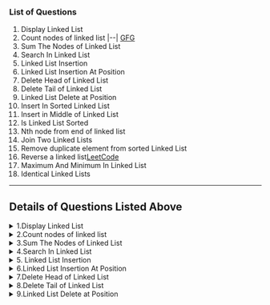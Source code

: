 ### List of Questions
1. Display Linked List
2. Count nodes of linked list |--| [GFG](https://practice.geeksforgeeks.org/problems/count-nodes-of-linked-list/1)
3. Sum The Nodes of Linked List
4. Search In Linked List
5. Linked List Insertion
6. Linked List Insertion At Position
7. Delete Head of Linked List
8. Delete Tail of Linked List
9. Linked List Delete at Position
10. Insert In Sorted Linked List
11. Insert in Middle of Linked List
12. Is Linked List Sorted
13. Nth node from end of linked list
14. Join Two Linked Lists
15. Remove duplicate element from sorted Linked List
16. Reverse a linked list[LeetCode](https://leetcode.com/problems/reverse-linked-list/)
17. Maximum And Minimum In Linked List
18. Identical Linked Lists


-----

## Details of Questions Listed Above

<details>
<summary>1.Display Linked List</summary>

### **Display Linked List**
**Difficulty Level : Basic** 

Given a singly linked list of integers.the task is to display the linked list

#### **Example 1:**
     Input:
     linkedlist 1->2->3->4->5
     Output: 1 2 3 4 5

**Constraints:**

1 <= Number of nodes <= 100

0 <= value of nodes<= 103

#### **Your Task:**
your task is to complete the given function displayList(), which takes head reference as argument and return the linkedlist as an array.

**Expected Time Complexity:** O(N).

**Expected Auxiliary Space:** O(1).

#### **Python Code Template**

<details>
<summary>Python Code Template</summary>

```python
#User function Template for python3

'''
class Node:
    def __init__(self,data):
        self.data=data
        self.next=None
'''
def displayList(head):
    #code here
    


#{ 
 # Driver Code Starts
#Initial Template for Python 3

import io
import sys

    
# Node class
class Node:
    def __init__(self,data):
        self.data=data
        self.next=None
#Linked list class
class LinkedList:
    def __init__(self):
        self.head=None
        self.tail=None

    # append at the end of the list
    def append(self,new_node):
        if self.head is None:
            self.head=new_node
            self.tail=new_node
            return
        self.tail.next=new_node
        self.tail = self.tail.next

if __name__ == '__main__':
    t=int(input())
    for cases in range(t):
        n=int(input())
        a=LinkedList()
        nodes=list(map(int,input().strip().split())) #list containing nodes
        for x in nodes:
            node=Node(x) # create a new node
            a.append(node)
        l = displayList (a.head)
        for x in l:
            print(x,end=' ')
        print () 
# } Driver Code Ends


```
</details>


</details>


<details>
<summary>2.Count nodes of linked list</summary>

### **Count nodes of linked list**
**Difficulty Level : Basic** 

Given a singly linked list. The task is to find the length of the linked list, where length is defined as the number of nodes in the linked list.

#### **Example 1**
    Input:
    linkedlist 1->2->3->4->5
    Output:5
    Explanation: Count of nodes in the linkedlist is 5, which is its length
        

#### **Example 2**
    Input: 
    linkedlist 2->4->6->7->5->1->0
    output:7
    Explanation: Count of nodes in the linked list is 7. Hence, the output is 7

#### **Your task:**
Your task is to complete the given function getCount(), which takes a head reference as an argument and should return the length of the linked list.
 

**Expected Time Complexity : O(N)**

**Expected Auxilliary Space : O(1)**

**Constraints:**

1 <= N <= 105


1 <= value <= 103

</details>



<details>
<summary>3.Sum The Nodes of Linked List</summary>


### **Sum The Nodes of Linked List**
**Difficulty Level : Basic** 



Given a singly linked list of size N. The task is to sum the elements of the linked list.

#### **Example 1**
    Input:
    linkedlist 1->2->3->4->5
    output:15

#### **Example 2**
     Input:
     linkedlist 2->4->6->7->1->0
     output: 25

#### **Your Task**
Your task is to complete the given function sumOfElements(), which takes head reference as argument and should return the sum of all the nodes in the Linked List. 

#### **Constraints:**
1 <= n <= 100

1 <= value <= 103

**Expected Time Complexity: O(N).**

**Expected Auxiliary Space: O(1).**

#### **Python Code Template**

<details>
<summary>Expand For Python Code Template</summary>

```python
#User function Template for python3

'''
class Node:
    def __init__(self, data):
        self.data = data
        self.next = None
'''

def sumOfElements(head):
    #code here


#{ 
 # Driver Code Starts
#Initial Template for Python 3

import io
import sys

    
# Node class
class Node:
    def __init__(self,data):
        self.data=data
        self.next=None
#Linked list class
class LinkedList:
    def __init__(self):
        self.head=None
        self.tail=None

    # append at the end of the list
    def append(self,new_node):
        if self.head is None:
            self.head=new_node
            self.tail=new_node
            return
        self.tail.next=new_node
        self.tail = self.tail.next

if __name__ == '__main__':
    t=int(input())
    for cases in range(t):
        n=int(input())
        a=LinkedList()
        nodes=list(map(int,input().strip().split())) #list containing nodes
        for x in nodes:
            node=Node(x) # create a new node
            a.append(node)
        print(sumOfElements(a.head))
# } Driver Code Ends
```

</details>


</details>


<details>
<summary>
4.Search In Linked List
</Summary>

### Search In Linked List
**Difficulty Level : Basic**

Done with this problem? Now use these skills to apply for a job in Job-A-Thon 20!
You are given a singly linked list of N elements, and also an element x. You need to find if x is present in the linked list or not.

#### **Example 1:**
    Input:
    LinkedList: 1->2->3->4->5
    x = 4
    Output: 1

#### **Example 2:**
    Input:
    LinkedList: 2->4->6->7->5->1->0
    x = 10
    Output: 0

#### **Your Task:**
Your task is to complete the given function searchLinkedList() which takes head reference and x as arguments and returns true if x is present else returns false. (1 is printed by the driver code if the returned value is true, otherwise 0)

**Constraints:**

1 <= n <= 100

1 <= x, value <= 103

**Expected Time Complexity:** O(N).

**Expected Auxiliary Space:** O(1).


#### **Python Code Template**

<details>
<summary>Expand For Python Code Template</summary>

```python

#User function Template for python3

'''
class Node:
    def __init__(self, data):
        self.data = data
        self.next = None
'''
def searchLinkedList(head,x):
    #code here


#{ 
 # Driver Code Starts
#Initial Template for Python 3

# contributed by RavinderSinghPB
class Node:
    def __init__(self, data):
        self.data = data
        self.next = None


class Llist:
    def __init__(self):
        self.head = None

    def insert(self, data, tail):
        node = Node(data)

        if not self.head:
            self.head = node
            return node

        tail.next = node
        return node


if __name__ == '__main__':
    t = int(input())

    for tcs in range(t):

        n = int(input())
        arr = [int(x) for x in input().split()]
        x=int(input())

        ll = Llist()
        tail = None

        for nodeData in arr:
            tail = ll.insert(nodeData, tail)

        res=searchLinkedList(ll.head,x)
        print(res)
# } Driver Code Ends

```

</details>


</details>


<details>
<summary>
5. Linked List Insertion
</Summary>

### **Linked List Insertio**n
**Difficulty Level : Basic**


Create a link list of size N according to the given input literals. Each integer input is accompanied by an indicator which can either be 0 or 1. If it is 0, insert the integer in the beginning of the link list. If it is 1, insert the integer at the end of the link list. 

**Hint**: When inserting at the end, make sure that you handle NULL explicitly.

#### **Example 1:**
    Input:
    LinkedList: 9->0->5->1->6->1->2->0->5->0
    Output: 5 2 9 5 6

**Explanation**:
    Length of Link List = N = 5
    9 0 indicated that 9 should be
    inserted in the beginning. Modified
    Link List = 9.
    5 1 indicated that 5 should be
    inserted in the end. Modified Link
    List = 9,5.
    6 1 indicated that 6 should be
    inserted in the end. Modified Link
    List = 9,5,6.
    2 0 indicated that 2 should be
    inserted in the beginning. Modified
    Link List = 2,9,5,6.
    5 0 indicated that 5 should be
    inserted in the beginning. Modified
    Link List = 5,2,9,5,6. 
    Final linked list = 5, 2, 9, 5, 6.

#### **Example 2:**
    Input:
    LinkedList: 5->1->6->1->9->1
    Output: 5 6 9

**Your Task:**

You only need to complete the functions insertAtBeginning() and insertAtEnd() that takes the head of link list and integer value of the data to be inserted as inputs and returns the head of the modified link list. 

**Expected Time Complexity:** O(1) for insertAtBeginning() and O(N) for insertAtEnd().

**Expected Auxiliary Space:** O(1) for both.

**Constraints:**

1 <= N <= 104


#### **Python Code Template**

<details>
<summary>Expand For Python Code Template</summary>

```python
'''    
class Node:
    def __init__(self,data):
        self.data=data
        self.next=None
'''
class Solution:
    #Function to insert a node at the beginning of the linked list.
    def insertAtBegining(self,head,x):
        # code here 
    
    #Function to insert a node at the end of the linked list.
    def insertAtEnd(self,head,x):
        # code here 




#{ 
 # Driver Code Starts
class Node:
    def __init__(self,data):
        self.data=data
        self.next=None

class LinkedList:
    def __init__(self):
        self.head=None

def printList(head):
    while head:
        print(head.data,end=' ')
        head=head.next
    print()

if __name__ == '__main__':
    t=int(input())
    for cases in range(t):
        n=int(input())
        a=LinkedList()
        
        nodes_info=list(map(int,input().split()))
        for i in range(0,len(nodes_info)-1,2):
            if(nodes_info[i+1]==0):
                a.head = Solution().insertAtBegining(a.head,nodes_info[i])
            else:
                a.head = Solution().insertAtEnd(a.head,nodes_info[i])
        printList(a.head)

 
# } Driver Code Ends
```

</details>


</details>


<details>
<summary>
6.Linked List Insertion At Position
</Summary>

### **Linked List Insertion At Position**
**Difficulty Level : Basic**

Done with this problem? Now use these skills to apply for a job in Job-A-Thon 20!
You are given a linked list of size n. You need to insert an element data just after the given position pos.
The position of first element is 1. If the given position is greater than n, then don't insert anything as it is not possible.

#### **Example 1:**
    Input:
    LinkedList: 1->2->3->4->5
    position = 6, data = 10
    Output: 1 2 3 4 5
**Explanation:** The given linked list is
1 2 3 4 5. The data 10 is to be inserted
after position 6. However, the linked
list only contains 5 elements so we
cannot insert the data.

**Example 2:**

    Input:
    LinkedList: 2->4->6->7->5->1->0
    position = 7, data = 99
    Output: 2 4 6 7 5 1 0 99
#### **Your Task:**
This is a function problem. You only need to complete the function insertAtPosition that takes head, pos, and data as parameters.  The printing is done automatically by the driver code.

**Expected Time Complexity:** O(N).

**Expected Auxiliary Space:** O(1).

**Constraints:**

1 <= n, pos <= 103



#### **Python Code Template**

<details>
<summary>Expand For Python Code Template</summary>

```python
#User function Template for python3

'''
class Node:
    def __init__(self, data):
        self.data = data
        self.next = None
'''
def insertAtPosition(head,pos,data):
    #code here


#{ 
 # Driver Code Starts
#Initial Template for Python 3

# contributed by RavinderSinghPB
class Node:
    def __init__(self, data):
        self.data = data
        self.next = None


class Llist:
    def __init__(self):
        self.head = None

    def insert(self, data, tail):
        node = Node(data)

        if not self.head:
            self.head = node
            return node

        tail.next = node
        return node


def printList(head):
    while head:
        print(head.data,end=' ')
        head=head.next


if __name__ == '__main__':
    t = int(input())

    for tcs in range(t):

        n = int(input())
        arr = [int(x) for x in input().split()]
        pos,data=[int(x) for x in input().split()]

        ll = Llist()
        tail = None

        for nodeData in arr:
            tail = ll.insert(nodeData, tail)

        insertAtPosition(ll.head,pos,data)
        printList(ll.head)
        print()
# } Driver Code Ends
```

</details>


</details>

<details>
<summary>
7.Delete Head of Linked List
</Summary>

### **Delete Head of Linked List**
**Difficulty Level : EASSY**

Done with this problem? Now use these skills to apply for a job in Job-A-Thon 20!
Given a linked list of size n, you have to delete the head of the linked list and return the new head.
Note: Please also set the next of the original head to null.

#### **Example 1:**
    Input:
    LinkedList: 1->2
    Output: 2
#### **Example 2:**
    Input:
    LinkedList: 2->5->7->8->99->100
    Output: 5 7 8 99 100
#### **Your Task:**
The task is to complete the function deleteHead() which takes head referenceand returns reference to the new head node, which is then used to display the list. The printing is done automatically by the driver code.

 **Expected Time Complexity:** O(1).

**Expected Auxiliary Space:** O(1).

**Constraints:**

2 <= number of nodes <= 103





#### **Python Code Template**

<details>
<summary>Expand For Python Code Template</summary>

```python
#User function Template for python3

'''
class Node:
    def __init__(self, data):
        self.data = data
        self.next = None
'''

def deleteHead(head):
    #code here


#{ 
 # Driver Code Starts
#Initial Template for Python 3

# contributed by RavinderSinghPB
class Node:
    def __init__(self, data):
        self.data = data
        self.next = None


class Llist:
    def __init__(self):
        self.head = None

    def insert(self, data, tail):
        node = Node(data)

        if not self.head:
            self.head = node
            return node

        tail.next = node
        return node

def printList(head):
    while head:
        print(head.data,end=' ')
        head=head.next


if __name__ == '__main__':
    t = int(input())

    for tcs in range(t):

        n = int(input())
        arr = [int(x) for x in input().split()]

        ll = Llist()
        tail = None

        for nodeData in arr:
            tail = ll.insert(nodeData, tail)

        res=deleteHead(ll.head)
        
        if ll.head.next:
            print(' please set head of next to None')
        
        ll.head=res
        printList(ll.head)
        print()
        
# } Driver Code Ends
```

</details>


</details>

<details>
<summary>
8.Delete Tail of Linked List
</Summary>

### **Delete Tail of Linked List**
**Difficulty Level : EASSY**

Done with this problem? Now use these skills to apply for a job in Job-A-Thon 20!
Given a linked list of size n, you have to delete the tail (last element) in the linked list.

#### **Example 1:**

    Input:
    LinkedList: 1->2
    Output: 1
#### **Example 2:**

    Input:
    LinkedList: 2->5->7->8->99->100
    Output: 2 5 7 8 99
#### **Your Task:**
The task is to complete the function deleteTail() which takes head reference and returns reference to the head node, which is then used to display the list. The printing is done automatically by the driver code.

**Expected Time Complexity:**O(N).

**Expected Auxiliary Space:**O(1).

**Constraints:**

2 <= number of nodes <= 103





#### **Python Code Template**

<details>
<summary>Expand For Python Code Template</summary>

```python
#User function Template for python3

def deleteTail(head):
    #code here


#{ 
 # Driver Code Starts
#Initial Template for Python 3

# contributed by RavinderSinghPB
class Node:
    def __init__(self, data):
        self.data = data
        self.next = None


class Llist:
    def __init__(self):
        self.head = None

    def insert(self, data, tail):
        node = Node(data)

        if not self.head:
            self.head = node
            return node

        tail.next = node
        return node

def printList(head):
    while head:
        print(head.data,end=' ')
        head=head.next


if __name__ == '__main__':
    t = int(input())

    for tcs in range(t):

        n = int(input())
        arr = [int(x) for x in input().split()]

        ll = Llist()
        tail = None

        for nodeData in arr:
            tail = ll.insert(nodeData, tail)

        res=deleteTail(ll.head)
        printList(res)
        print()
# } Driver Code Ends
```

</details>


</details>


<details>
<summary>9.Linked List Delete at Position</summary>

**Linked List Delete at Position**
**Difficulty Level : EASSY**

Done with this problem? Now use these skills to apply for a job in Job-A-Thon 20!
Given a linked list of size n, you have to delete the node at position pos of the linked list and return the new head. The position of initial node is 1.

#### **Example 1:**
    Input:
    LinkedList: 1->2->3->4->5
    pos = 4
    Output: 1 2 3 5
#### **Example 2:**
    Input:
    LinkedList: 2->5->7->8->99->100
    pos = 6
    Output: 2 5 7 8 99
#### **Your Task:**
The task is to complete the function deleteAtPosition() which takes head reference and pos as argument and returns reference to the new head node, which is then used to display the list. The printing is done automatically by the driver code.

**Expected Time Complexity:**O(pos).

**Expected Auxiliary Space:**O(1).

**Constraints:**

2 <= number of nodes <= 103
1 <= pos <= n






#### **Python Code Template**

<details>
<summary>Expand For Python Code Template</summary>

```python
#User function Template for python3

'''
class Node:
    def __init__(self, data):
        self.data = data
        self.next = None
'''
def deleteAtPosition(head, pos):
    #code here


#{ 
 # Driver Code Starts
#Initial Template for Python 3

#contributed by RavinderSinghPB
class Node:
    def __init__(self, data):
        self.data = data
        self.next = None


class Llist:
    def __init__(self):
        self.head = None

    def insert(self, data, tail):
        node = Node(data)

        if not self.head:
            self.head = node
            return node

        tail.next = node
        return node
    
def printList(head):
    tmp = head
    while tmp != None:
        print(tmp.data, end=" ")
        tmp=tmp.next
    print()
        


if __name__ == '__main__':
    t = int(input())

    for tcs in range(t):

        n = int(input())
        arr = [int(x) for x in input().split()]
        x=int(input())

        ll = Llist()
        tail = None

        for nodeData in arr:
            tail = ll.insert(nodeData, tail)

        res=deleteAtPosition(ll.head,x)
        printList(res)
# } Driver Code Ends
```

<details>


</details>

